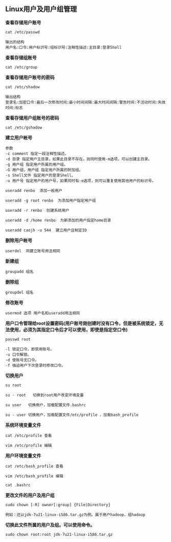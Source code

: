 ## Linux用户及用户组管理<br/>

**查看存储用户账号**
```
cat /etc/passwd

输出的结构
用户名:口令:用户标识号:组标识号:注释性描述:主目录:登录Shell
```

**查看存储组账号**
```
cat /etc/group  
```

**查看存储用户账号的密码**
```
cat /etc/shadow   

输出结构
登录名:加密口令:最后一次修改时间:最小时间间隔:最大时间间隔:警告时间:不活动时间:失效时间:标志
```
  
**查看存储用户组账号的密码**
```
cat /etc/gshadow  
```


**建立用户帐号**
```
参数
-c comment 指定一段注释性描述。
-d 目录 指定用户主目录，如果此目录不存在，则同时使用-m选项，可以创建主目录。
-g 用户组 指定用户所属的用户组。
-G 用户组，用户组 指定用户所属的附加组。
-s Shell文件 指定用户的登录Shell。
-u 用户号 指定用户的用户号，如果同时有-o选项，则可以重复使用其他用户的标识号。

useradd renbo  添加一般用户

useradd -g root renbo  为添加用户指定用户组

useradd -r renbo  创建系统用户

useradd -d /home renbo  为新添加的用户指定home目录

useradd caojh -u 544  建立用户且制定ID
```

**删除用户帐号**
```
userdel  同建立账号用法相同 

```
 **新建组**
 ```
groupadd 组名
 ```

**删除组**
```
groupdel 组名
```

**修改账号**
```
usermod 选项 用户名和useradd用法相同
```

**用户口令管理给root设置密码(用户账号刚创建时没有口令，但是被系统锁定，无法使用，必须为其指定口令后才可以使用，即使是指定空口令)**
```
passwd root 

-l 锁定口令，即禁用账号。
-u 口令解锁。
-d 使账号无口令。
-f 强迫用户下次登录时修改口令。
```

**切换用户**
```
su root 

su - root   切换到root用户改变环境变量

su user   切换用户，加载配置文件.bashrc

su - user 切换用户，加载配置文件/etc/profile ，加载bash_profile
```


**系统环境变量文件**
```
cat /etc/profile 查看

vim /etc/profile 编辑
```

**用户环境变量文件**
```
cat /etc/bash_profile 查看

vim /etc/bash_profile 编辑

cat .bashrc
```


**更改文件的用户及用户组**
```
sudo chown [-R] owner[:group] {File|Directory}

例如：还以jdk-7u21-linux-i586.tar.gz为例。属于用户hadoop，组hadoop

```

**切换此文件所属的用户及组。可以使用命令。**
```
sudo chown root:root jdk-7u21-linux-i586.tar.gz
```




<!-- ## 下一篇文章
<a href='https://github.com/MarsPen/-notes-summary/blob/master/linux/fileauth.md'>linux基础系列之-文件权限管理</a>

## linux基础命令系列目录
<a href='https://github.com/MarsPen/-notes-summary/blob/master/linux/index.md'>linux基础命令系列</a> -->







